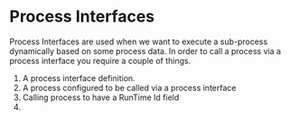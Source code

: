 # Process Interfaces

Process Interfaces are used when we want to execute a sub-process dynamically based on some process data. In order to call a process via a process interface you require a couple of things.

1. A process interface definition. 
2. A process configured to be called via a process interface
3. Calling process to have a RunTime Id field 
4. 
